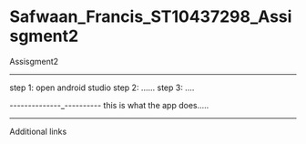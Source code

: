 # Safwaan_Francis_ST10437298_Assisgment2
Assisgment2

---------------------------
step 1: open android studio
step 2: ......
step 3: ....

--------------_----------
this is what the app does.....

------------------------
Additional links
